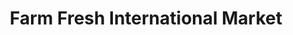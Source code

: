 ---
title: "Farm Fresh International Market"
url: /newport-news/farm-fresh-international-market/
shop: supermarket
---